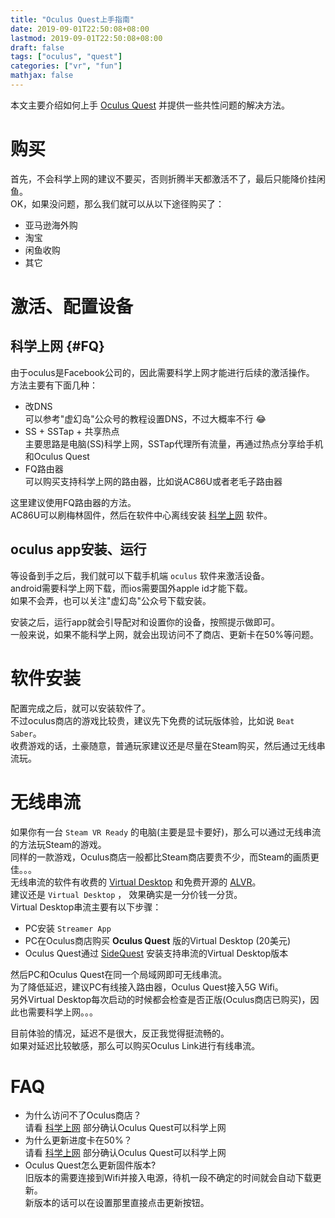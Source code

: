 ```yaml
---
title: "Oculus Quest上手指南"
date: 2019-09-01T22:50:08+08:00
lastmod: 2019-09-01T22:50:08+08:00
draft: false
tags: ["oculus", "quest"]
categories: ["vr", "fun"]
mathjax: false
---
```


本文主要介绍如何上手 [Oculus Quest](https://www.oculus.com/quest) 并提供一些共性问题的解决方法。  
<!--more-->

# 购买
首先，不会科学上网的建议不要买，否则折腾半天都激活不了，最后只能降价挂闲鱼。  
OK，如果没问题，那么我们就可以从以下途径购买了：  
- 亚马逊海外购
- 淘宝
- 闲鱼收购
- 其它

# 激活、配置设备

## 科学上网 {#FQ}
由于oculus是Facebook公司的，因此需要科学上网才能进行后续的激活操作。  
方法主要有下面几种：  
- 改DNS  
  可以参考"虚幻岛"公众号的教程设置DNS，不过大概率不行 :joy:  
- SS + SSTap + 共享热点  
  主要思路是电脑(SS)科学上网，SSTap代理所有流量，再通过热点分享给手机和Oculus Quest  
- FQ路由器  
  可以购买支持科学上网的路由器，比如说AC86U或者老毛子路由器  

这里建议使用FQ路由器的方法。  
AC86U可以刷梅林固件，然后在软件中心离线安装 [科学上网](https://github.com/hq450/fancyss_history_package/tree/master/fancyss_hnd) 软件。  

## oculus app安装、运行
等设备到手之后，我们就可以下载手机端 `oculus` 软件来激活设备。  
android需要科学上网下载，而ios需要国外apple id才能下载。  
如果不会弄，也可以关注"虚幻岛"公众号下载安装。  

安装之后，运行app就会引导配对和设置你的设备，按照提示做即可。  
一般来说，如果不能科学上网，就会出现访问不了商店、更新卡在50%等问题。  

# 软件安装
配置完成之后，就可以安装软件了。  
不过oculus商店的游戏比较贵，建议先下免费的试玩版体验，比如说 `Beat Saber`。  
收费游戏的话，土豪随意，普通玩家建议还是尽量在Steam购买，然后通过无线串流玩。  

# 无线串流
如果你有一台 `Steam VR Ready` 的电脑(主要是显卡要好)，那么可以通过无线串流的方法玩Steam的游戏。  
同样的一款游戏，Oculus商店一般都比Steam商店要贵不少，而Steam的画质更佳。。。  
无线串流的软件有收费的 [Virtual Desktop](https://www.vrdesktop.net) 和免费开源的 [ALVR](https://github.com/polygraphene/ALVR)。  
建议还是 `Virtual Desktop` ， 效果确实是一分价钱一分货。  
Virtual Desktop串流主要有以下步骤：  
- PC安装 `Streamer App`
- PC在Oculus商店购买 **Oculus Quest** 版的Virtual Desktop (20美元)
- Oculus Quest通过 [SideQuest](https://sidequestvr.com) 安装支持串流的Virtual Desktop版本

然后PC和Oculus Quest在同一个局域网即可无线串流。  
为了降低延迟，建议PC有线接入路由器，Oculus Quest接入5G Wifi。  
另外Virtual Desktop每次启动的时候都会检查是否正版(Oculus商店已购买)，因此也需要科学上网。。。

目前体验的情况，延迟不是很大，反正我觉得挺流畅的。  
如果对延迟比较敏感，那么可以购买Oculus Link进行有线串流。  

# FAQ
- 为什么访问不了Oculus商店？  
  请看 [科学上网](#FQ) 部分确认Oculus Quest可以科学上网
- 为什么更新进度卡在50%？  
  请看 [科学上网](#FQ) 部分确认Oculus Quest可以科学上网
- Oculus Quest怎么更新固件版本?  
  旧版本的需要连接到Wifi并接入电源，待机一段不确定的时间就会自动下载更新。  
  新版本的话可以在设置那里直接点击更新按钮。  

